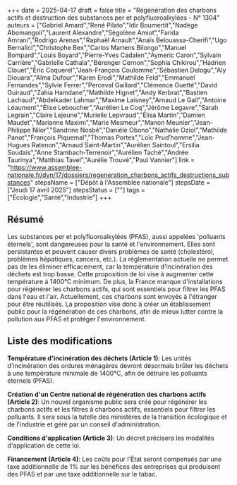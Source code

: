 +++
date = 2025-04-17
draft = false
title = "Régénération des charbons actifs et destruction des substances per et polyfluoroalkylées - N° 1304"
auteurs = ["Gabriel Amard","René Pilato","Idir Boumertit","Nadège Abomangoli","Laurent Alexandre","Ségolène Amiot","Farida Amrani","Rodrigo Arenas","Raphaël Arnault","Anaïs Belouassa-Cherifi","Ugo Bernalici","Christophe Bex","Carlos Martens Bilongo","Manuel Bompard","Louis Boyard","Pierre-Yves Cadalen","Aymeric Caron","Sylvain Carrière","Gabrielle Cathala","Bérenger Cernon","Sophia Chikirou","Hadrien Clouet","Éric Coquerel","Jean-François Coulomme","Sébastien Delogu","Aly Diouara","Alma Dufour","Karen Erodi","Mathilde Feld","Emmanuel Fernandes","Sylvie Ferrer","Perceval Gaillard","Clémence Guetté","David Guiraud","Zahia Hamdane","Mathilde Hignet","Andy Kerbrat","Bastien Lachaud","Abdelkader Lahmar","Maxime Laisney","Arnaud Le Gall","Antoine Léaument","Élise Leboucher","Aurélien Le Coq","Jérôme Legavre","Sarah Legrain","Claire Lejeune","Murielle Lepvraud","Élisa Martin","Damien Maudet","Marianne Maximi","Marie Mesmeur","Manon Meunier","Jean-Philippe Nilor","Sandrine Nosbé","Danièle Obono","Nathalie Oziol","Mathilde Panot","François Piquemal","Thomas Portes","Loïc Prud’homme","Jean-Hugues Ratenon","Arnaud Saint-Martin","Aurélien Saintoul","Ersilia Soudais","Anne Stambach-Terrenoir","Aurélien Taché","Andrée Taurinya","Matthias Tavel","Aurélie Trouvé","Paul Vannier"]
link = "https://www.assemblee-nationale.fr/dyn/17/dossiers/regeneration_charbons_actifs_destructions_substances"
stepsName = ["Dépôt à l'Assemblée nationale"]
stepsDate = ["Jeudi 17 avril 2025"]
stepsStatus = [""]
tags = ["Écologie","Santé","Industrie"]
+++

## Résumé

Les substances per et polyfluoroalkylées (PFAS), aussi appelées 'polluants éternels', sont dangereuses pour la santé et l'environnement. Elles sont persistantes et peuvent causer divers problèmes de santé (cholestérol, problèmes hépatiques, cancers, etc.). La réglementation actuelle ne permet pas de les éliminer efficacement, car la température d'incinération des déchets est trop basse. Cette proposition de loi vise à augmenter cette température à 1400°C minimum. De plus, la France manque d'installations pour régénérer les charbons actifs, qui sont essentiels pour filtrer les PFAS dans l'eau et l'air. Actuellement, ces charbons sont envoyés à l'étranger pour être réutilisés. La proposition vise donc à créer un établissement public pour la régénération de ces charbons, afin de mieux lutter contre la pollution aux PFAS et protéger l'environnement.

## Liste des modifications

**Température d'incinération des déchets (Article 1)**: Les unités d'incinération des ordures ménagères devront désormais brûler les déchets à une température minimale de 1400°C, afin de détruire les polluants éternels (PFAS).

**Création d'un Centre national de régénération des charbons actifs (Article 2)**: Un nouvel organisme public sera créé pour régénérer les charbons actifs et les filtres à charbons actifs, essentiels pour filtrer les polluants. Il sera sous la tutelle des ministères de la transition écologique et de l'industrie et géré par un conseil d'administration.

**Conditions d'application (Article 3)**: Un décret précisera les modalités d'application de cette loi.

**Financement (Article 4)**: Les coûts pour l'État seront compensés par une taxe additionnelle de 1% sur les bénéfices des entreprises qui produisent des PFAS et par une taxe additionnelle sur le tabac.
